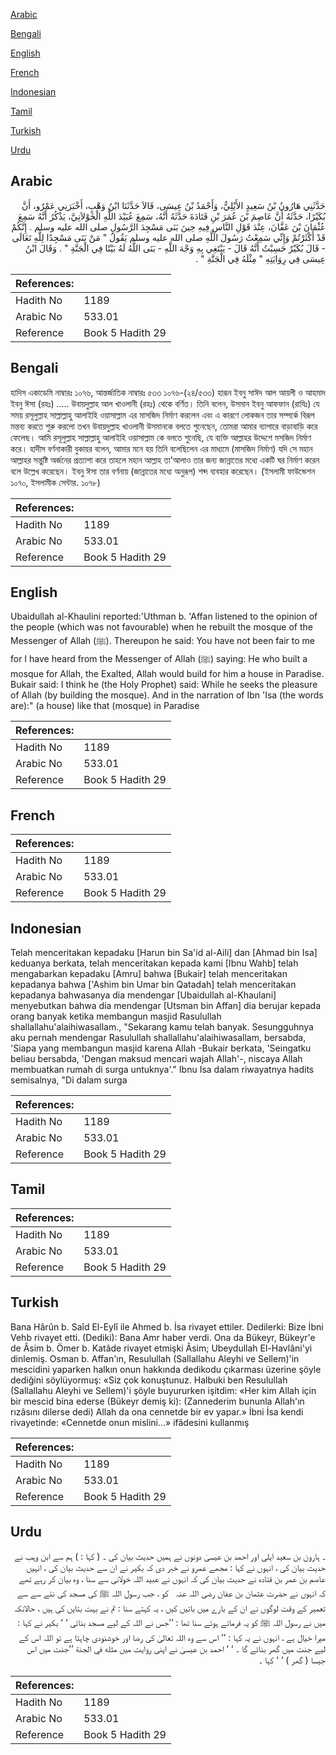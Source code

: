 [Arabic](#arabic)

[Bengali](#bengali)

[English](#english)

[French](#french)

[Indonesian](#indonesian)

[Tamil](#tamil)

[Turkish](#turkish)

[Urdu](#urdu)

## Arabic


<div dir="rtl" lang="ar" style={{fontSize:'larger',backgroundColor:'#f8f9fa',padding:20}}>
حَدَّثَنِي هَارُونُ بْنُ سَعِيدٍ الأَيْلِيُّ، وَأَحْمَدُ بْنُ عِيسَى، قَالاَ حَدَّثَنَا ابْنُ وَهْبٍ، أَخْبَرَنِي عَمْرٌو، أَنَّ بُكَيْرًا، حَدَّثَهُ أَنَّ عَاصِمَ بْنَ عُمَرَ بْنِ قَتَادَةَ حَدَّثَهُ أَنَّهُ، سَمِعَ عُبَيْدَ اللَّهِ الْخَوْلاَنِيَّ، يَذْكُرُ أَنَّهُ سَمِعَ عُثْمَانَ بْنَ عَفَّانَ، عِنْدَ قَوْلِ النَّاسِ فِيهِ حِينَ بَنَى مَسْجِدَ الرَّسُولِ صلى الله عليه وسلم ‏.‏ إِنَّكُمْ قَدْ أَكْثَرْتُمْ وَإِنِّي سَمِعْتُ رَسُولَ اللَّهِ صلى الله عليه وسلم يَقُولُ ‏"‏ مَنْ بَنَى مَسْجِدًا لِلَّهِ تَعَالَى - قَالَ بُكَيْرٌ حَسِبْتُ أَنَّهُ قَالَ - يَبْتَغِي بِهِ وَجْهَ اللَّهِ - بَنَى اللَّهُ لَهُ بَيْتًا فِي الْجَنَّةِ ‏"‏ ‏.‏ وَقَالَ ابْنُ عِيسَى فِي رِوَايَتِهِ ‏"‏ مِثْلَهُ فِي الْجَنَّةِ ‏"‏ ‏.‏
</div>
<div style={{backgroundColor:'#f8f9fa',padding:20, marginBottom: 10}}><table> <thead> <tr> <th>References:</th> <th></th> </tr> </thead> <tbody><tr><td>Hadith No</td><td>1189</td></tr><tr><td>Arabic No</td><td>533.01</td></tr><tr><td>Reference</td><td>Book 5 Hadith 29</td></tr></tbody></table></div>

## Bengali


<div dir="ltr" lang="bn" style={{fontSize:'larger',backgroundColor:'#f8f9fa',padding:20}}>
হাদিস একাডেমি নাম্বারঃ ১০৭৬, আন্তর্জাতিক নাম্বারঃ ৫৩৩ ১০৭৬-(২৪/৫৩৩) হারূন ইবনু সাঈদ আল আয়লী ও আহমাদ ইবনু ঈসা (রহঃ) ..... উবায়দুল্লাহ আল খাওলানী (রহঃ) থেকে বর্ণিত। তিনি বলেন, উসমান ইবনু আফফান (রাযিঃ) যে সময় রসূলুল্লাহ সাল্লাল্লাহু আলাইহি ওয়াসাল্লাম এর মাসজিদ নির্মাণ করলেন এবং এ কারণে লোকজন তার সম্পর্কে বিরূপ মন্তব্য করতে শুরু করলো তখন উবায়দুল্লাহ খাওলানী উসমানকে বলতে শুনেছেন, তোমরা আমার ব্যাপারে বাড়াবাড়ি করে ফেলেছ। আমি রসূলুল্লাহ সাল্লাল্লাহু আলাইহি ওয়াসাল্লাম কে বলতে শুনেছি, যে ব্যক্তি আল্লাহর উদ্দেশে মসজিদ নিৰ্মাণ করে। হাদীস বর্ণনাকারী বুকায়র বলেন, আমার মনে হয় তিনি বলেছিলেন এর মাধ্যমে (মাসজিদ নির্মাণ) যদি সে মহান আল্লাহর সন্তুষ্টি অর্জনের প্রত্যাশা করে তাহলে মহান আল্লাহ তা'আলাও তার জন্য জান্নাতের মধ্যে একটি ঘর নির্মাণ করেন বলে উল্লেখ করেছেন। ইবনু ঈসা তার বর্ণনায় (জান্নাতের মধ্যে অনুরূপ) শব্দ ব্যবহার করেছেন। (ইসলামী ফাউন্ডেশন ১০৭০, ইসলামীক সেন্টার. ১০৭৮)
</div>
<div style={{backgroundColor:'#f8f9fa',padding:20, marginBottom: 10}}><table> <thead> <tr> <th>References:</th> <th></th> </tr> </thead> <tbody><tr><td>Hadith No</td><td>1189</td></tr><tr><td>Arabic No</td><td>533.01</td></tr><tr><td>Reference</td><td>Book 5 Hadith 29</td></tr></tbody></table></div>

## English


<div dir="ltr" lang="en" style={{fontSize:'larger',backgroundColor:'#f8f9fa',padding:20}}>
Ubaidullah al-Khaulini reported:'Uthman b. 'Affan listened to the opinion of the people (which was not favourable) when he rebuilt the mosque of the Messenger of Allah (ﷺ). Thereupon he said: You have not been fair to me for I have heard from the Messenger of Allah (ﷺ) saying: He who built a mosque for Allah, the Exalted, Allah would build for him a house in Paradise. Bukair said: I think he (the Holy Prophet) said: While he seeks the pleasure of Allah (by building the mosque). And in the narration of Ibn 'Isa (the words are):" (a house) like that (mosque) in Paradise
</div>
<div style={{backgroundColor:'#f8f9fa',padding:20, marginBottom: 10}}><table> <thead> <tr> <th>References:</th> <th></th> </tr> </thead> <tbody><tr><td>Hadith No</td><td>1189</td></tr><tr><td>Arabic No</td><td>533.01</td></tr><tr><td>Reference</td><td>Book 5 Hadith 29</td></tr></tbody></table></div>

## French


<div dir="ltr" lang="fr" style={{fontSize:'larger',backgroundColor:'#f8f9fa',padding:20}}>

</div>
<div style={{backgroundColor:'#f8f9fa',padding:20, marginBottom: 10}}><table> <thead> <tr> <th>References:</th> <th></th> </tr> </thead> <tbody><tr><td>Hadith No</td><td>1189</td></tr><tr><td>Arabic No</td><td>533.01</td></tr><tr><td>Reference</td><td>Book 5 Hadith 29</td></tr></tbody></table></div>

## Indonesian


<div dir="ltr" lang="id" style={{fontSize:'larger',backgroundColor:'#f8f9fa',padding:20}}>
Telah menceritakan kepadaku [Harun bin Sa'id al-Aili] dan [Ahmad bin Isa] keduanya berkata, telah menceritakan kepada kami [Ibnu Wahb] telah mengabarkan kepadaku [Amru] bahwa [Bukair] telah menceritakan kepadanya bahwa ['Ashim bin Umar bin Qatadah] telah menceritakan kepadanya bahwasanya dia mendengar [Ubaidullah al-Khaulani] menyebutkan bahwa dia mendengar [Utsman bin Affan] dia berujar kepada orang banyak ketika membangun masjid Rasulullah shallallahu'alaihiwasallam., "Sekarang kamu telah banyak. Sesungguhnya aku pernah mendengar Rasulullah shallallahu'alaihiwasallam, bersabda, 'Siapa yang membangun masjid karena Allah -Bukair berkata, 'Seingatku beliau bersabda, 'Dengan maksud mencari wajah Allah'-, niscaya Allah membuatkan rumah di surga untuknya'." Ibnu Isa dalam riwayatnya hadits semisalnya, "Di dalam surga
</div>
<div style={{backgroundColor:'#f8f9fa',padding:20, marginBottom: 10}}><table> <thead> <tr> <th>References:</th> <th></th> </tr> </thead> <tbody><tr><td>Hadith No</td><td>1189</td></tr><tr><td>Arabic No</td><td>533.01</td></tr><tr><td>Reference</td><td>Book 5 Hadith 29</td></tr></tbody></table></div>

## Tamil


<div dir="ltr" lang="ta" style={{fontSize:'larger',backgroundColor:'#f8f9fa',padding:20}}>

</div>
<div style={{backgroundColor:'#f8f9fa',padding:20, marginBottom: 10}}><table> <thead> <tr> <th>References:</th> <th></th> </tr> </thead> <tbody><tr><td>Hadith No</td><td>1189</td></tr><tr><td>Arabic No</td><td>533.01</td></tr><tr><td>Reference</td><td>Book 5 Hadith 29</td></tr></tbody></table></div>

## Turkish


<div dir="ltr" lang="tr" style={{fontSize:'larger',backgroundColor:'#f8f9fa',padding:20}}>
Bana Hârûn b. Saîd El-Eylî ile Ahmed b. İsa rivayet ettiler. Dedilerki: Bize İbni Vehb rivayet etti. (Dediki): Bana Amr haber verdi. Ona da Bükeyr, Bükeyr'e de Âsim b. Ömer b. Katâde rivayet etmişki Âsim; Ubeydullah El-Havlâni'yi dinlemiş. Osman b. Affan'ın, Resulullah (Sallallahu Aleyhi ve Sellem)'in mescidini yaparken halkın onun hakkında dedikodu çıkarması üzerine şöyle dediğini söylüyormuş: «Siz çok konuştunuz. Halbuki ben Resulullah (Sallallahu Aleyhi ve Sellem)'i şöyle buyururken işitdim: «Her kim Allah için bir mescid bina ederse (Bükeyr demiş ki): (Zannederim bununla Allah'ın rızâsını dilerse dedi) Allah da ona cennetde bir ev yapar.» İbni İsa kendi rivayetinde: «Cennetde onun mislini...» ifâdesini kullanmış
</div>
<div style={{backgroundColor:'#f8f9fa',padding:20, marginBottom: 10}}><table> <thead> <tr> <th>References:</th> <th></th> </tr> </thead> <tbody><tr><td>Hadith No</td><td>1189</td></tr><tr><td>Arabic No</td><td>533.01</td></tr><tr><td>Reference</td><td>Book 5 Hadith 29</td></tr></tbody></table></div>

## Urdu


<div dir="rtl" lang="ur" style={{fontSize:'larger',backgroundColor:'#f8f9fa',padding:20}}>
۔ ہارون بن سعید ایلی اور احمد بن عیسیٰ دونوں نے ہمیں حدیث بیان کی ۔ ( کہا : ) ہم سے ابن وہب نے حدیث بیان کی ، انہوں نے کہا : مجھے عمرو نے خبر دی کہ بکیر نے ان سے حدیث بیان کی ، انہیں عاصم بن عمر بن قتادہ نے حدیث بیان کی کہ انہوں نے عبید اللہ خولانی سے سنا ، وہ بیان کر رہے تھے کہ انہوں نے حضرت عثمان بن عفان ‌رضی ‌اللہ ‌عنہ ‌ ‌ کو ، جب رسول اللہ ﷺ کی مسجد کی نئے سے سے تعمیر کے وقت لوگوں نے ان کے بارے میں باتیں کیں ، یہ کہتے سنا : تم نے بہت بتایں کی ہیں ، حالانکہ میں نے رسول اللہ ﷺ کو یہ فرماتے ہوئے سنا تھا : ’’جس نے اللہ کے لیے مسجد بنائی ‘ ‘ بکیر نے کہا : میرا خیال ہے ، انہوں نے یہ کہا : ’’ اس سے وہ اللہ تعالیٰ کی رضا اور خوشنودی چاہتا ہے تو اللہ اس کے لیے جنت میں گھر بنائے گا ۔ ‘ ‘ احمد بن عیسیٰ نے اپنی روایت میں مثله في الجنة ’’جنت میں اس جیسا ( گھر ) ‘ ‘ کہا ۔
</div>
<div style={{backgroundColor:'#f8f9fa',padding:20, marginBottom: 10}}><table> <thead> <tr> <th>References:</th> <th></th> </tr> </thead> <tbody><tr><td>Hadith No</td><td>1189</td></tr><tr><td>Arabic No</td><td>533.01</td></tr><tr><td>Reference</td><td>Book 5 Hadith 29</td></tr></tbody></table></div>